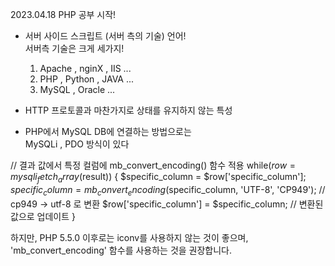 2023.04.18 PHP 공부 시작!
 - 서버 사이드 스크립트 (서버 측의 기술) 언어!<br>
   서버측 기술은 크게 세가지!
   1. Apache , nginX , IIS ...
   2. PHP , Python , JAVA ...
   3. MySQL , Oracle ...
 - HTTP 프로토콜과 마찬가지로 상태를 유지하지 않는 특성

 - PHP에서 MySQL DB에 연결하는 방법으로는<br>
   MySQLi  ,  PDO 방식이 있다



// 결과 값에서 특정 컬럼에 mb_convert_encoding() 함수 적용
while($row = mysqli_fetch_array($result)) {
    $specific_column = $row['specific_column'];
    $specific_column = mb_convert_encoding($specific_column, 'UTF-8', 'CP949'); // cp949 -> utf-8 로 변환
    $row['specific_column'] = $specific_column; // 변환된 값으로 업데이트
}


하지만, PHP 5.5.0 이후로는 iconv를 사용하지 않는 것이 좋으며, 'mb_convert_encoding' 함수를 사용하는 것을 권장합니다.
